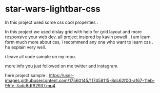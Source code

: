 # star-wars-lightbar-css
In this project used some css cool properties .


In this project we used dislay grid with help for grid layout and more responsive your web dev. all project insipred by kavin powell , i am learn form much more about css, i recommend any one who want to learn css . he explain very well.

i leave all code sample on my repo.

more info you just followed on me twitter and instagram.

here project sample :
https://user-images.githubusercontent.com/17560145/117458115-8dc62f00-af67-11eb-95fe-7adc6df92937.mp4

